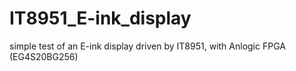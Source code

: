 # IT8951_E-ink_display
simple test of an E-ink display driven by IT8951, with Anlogic FPGA (EG4S20BG256)
